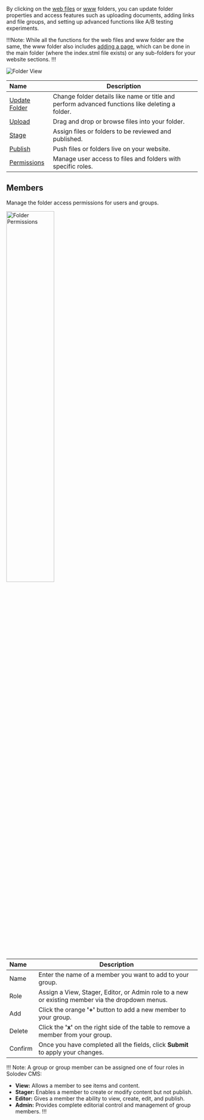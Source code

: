 By clicking on the [web files](https://cms.solodev.net/workspace/websites/website/#web-files) or [www](https://cms.solodev.net/workspace/websites/website/#www) folders, you can update folder properties and access features such as uploading documents, adding links and file groups, and setting up advanced functions like A/B testing experiments.

!!!Note:
While all the functions for the web files and www folder are the same, the www folder also includes [adding a page](https://cms.solodev.net/workspace/websites/add-page), which can be done in the main folder (where the index.stml file exists) or any sub-folders for your website sections. 
!!!

<p><img src="/static/images/websites/folder/folder.jpg" alt="Folder View"></p>

**Name** | **Description**
:--- | ---
[Update Folder](https://cms.solodev.net/workspace/websites/folder/update-folder/) | Change folder details like name or title and perform advanced functions like deleting a folder.
[Upload](https://cms.solodev.net/workspace/websites/folder/upload/) | Drag and drop or browse files into your folder.
[Stage](https://cms.solodev.net/workspace/websites/folder/stage/) | Assign files or folders to be reviewed and published.
[Publish](https://cms.solodev.net/workspace/websites/folder/publish/) | Push files or folders live on your website. 
[Permissions](https://cms.solodev.net/workspace/websites/folder/permissions/) | Manage user access to files and folders with specific roles.  

## Members

Manage the folder access permissions for users and groups.

<p><img src="/static/images/permissions/folder-permissions.png" alt="Folder Permissions" style="width: 50%;"></p>

**Name** | **Description**
:--- | ---
Name | Enter the name of a member you want to add to your group.
Role | Assign a View, Stager, Editor, or Admin role to a new or existing member via the dropdown menus.
Add | Click the orange **'+'** button to add a new member to your group.
Delete | Click the **'x'** on the right side of the table to remove a member from your group.
Confirm | Once you have completed all the fields, click **Submit** to apply your changes.

!!! Note:
A group or group member can be assigned one of four roles in Solodev CMS:
  *	**View:** Allows a member to see items and content.
  *	**Stager:** Enables a member to create or modify content but not publish.
  *	**Editor:** Gives a member the ability to view, create, edit, and publish.
  *	**Admin:** Provides complete editorial control and management of group members.
!!!